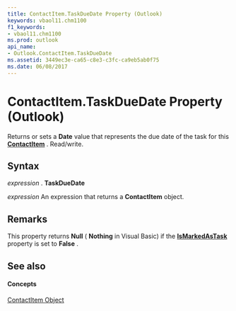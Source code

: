 ```yaml
---
title: ContactItem.TaskDueDate Property (Outlook)
keywords: vbaol11.chm1100
f1_keywords:
- vbaol11.chm1100
ms.prod: outlook
api_name:
- Outlook.ContactItem.TaskDueDate
ms.assetid: 3449ec3e-ca65-c8e3-c3fc-ca9eb5ab0f75
ms.date: 06/08/2017
---
```



# ContactItem.TaskDueDate Property (Outlook)

Returns or sets a **Date** value that represents the due date of the task for this **[ContactItem](contactitem-object-outlook.md)** . Read/write.


## Syntax

 _expression_ . **TaskDueDate**

 _expression_ An expression that returns a **ContactItem** object.


## Remarks

This property returns **Null** ( **Nothing** in Visual Basic) if the **[IsMarkedAsTask](contactitem-ismarkedastask-property-outlook.md)** property is set to **False** .


## See also


#### Concepts


[ContactItem Object](contactitem-object-outlook.md)

